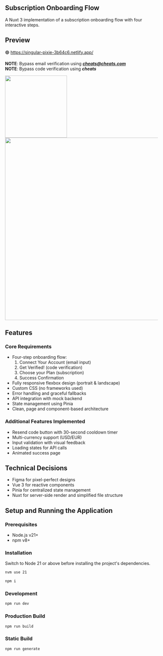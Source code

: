 ## Subscription Onboarding Flow

A Nuxt 3 implementation of a subscription onboarding flow with four interactive steps.

## Preview
🟢 https://singular-pixie-3b64c6.netlify.app/

<b>NOTE</b>: Bypass email verification using <i><b>cheats@cheats.com</b></i>
<br>
<b>NOTE</b>: Bypass code verification using <i><b>cheats</b></i>

<img src="https://github.com/user-attachments/assets/6980fb84-f2e2-4c71-8fd9-10a856714842" style="width: 204px;" />
<img src="https://github.com/user-attachments/assets/a88c199a-6bda-4e03-a172-7a394feb3bf1" style="width: 600px;" />

## Features

### Core Requirements
- Four-step onboarding flow:
  1. Connect Your Account (email input)
  2. Get Verified! (code verification)
  3. Choose your Plan (subscription)
  4. Success Confirmation
- Fully responsive flexbox design (portrait & landscape)
- Custom CSS (no frameworks used)
- Error handling and graceful fallbacks
- API integration with mock backend
- State management using Pinia
- Clean, page and component-based architecture

### Additional Features Implemented
- Resend code button with 30-second cooldown timer
- Multi-currency support (USD/EUR)
- Input validation with visual feedback
- Loading states for API calls
- Animated  success page

## Technical Decisions

- Figma for pixel-perfect designs
- Vue 3 for reactive components
- Pinia for centralized state management
- Nuxt for server-side render and simplified file structure

## Setup and Running the Application

### Prerequisites
- Node.js v21+
- npm v8+

### Installation

Switch to Node 21 or above before installing the project's dependencies.
```bash
nvm use 21 
```

```bash
npm i
```

### Development
```bash
npm run dev
```

### Production Build
```bash
npm run build
```

### Static Build
```bash
npm run generate
```
